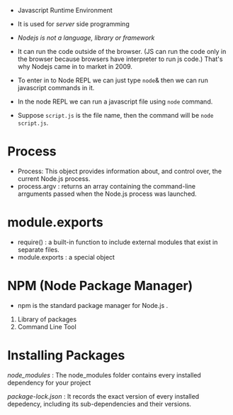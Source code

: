 - Javascript Runtime Environment
- It is used for *server* side programming
- *Nodejs is not a language, library or framework*

- It can run the code outside of the browser. (JS can run the code only in the browser because browsers have interpreter to run js code.) That's why Nodejs came in to market in 2009.

- To enter in to Node REPL we can just type `node`& then we can run javascript commands in it.

- In the node REPL we can run a javascript file using `node` command.
- Suppose `script.js` is the file name, then the command will be `node script.js`.

# Process

- Process: This object provides information about, and control over, the current Node.js process.
- process.argv : returns an array containing the command-line arrguments passed when the Node.js process was launched.

# module.exports

- require() : a built-in function to include external modules that exist in separate files.
- module.exports : a special object

# NPM (Node Package Manager)

-  npm is the standard package manager for Node.js .
1. Library of packages
2. Command Line Tool

# Installing Packages

*node_modules* : The node_modules folder contains every installed dependency for your project

*package-lock.json* : It records the exact version of every installed depedency, including its sub-dependencies and their versions.

